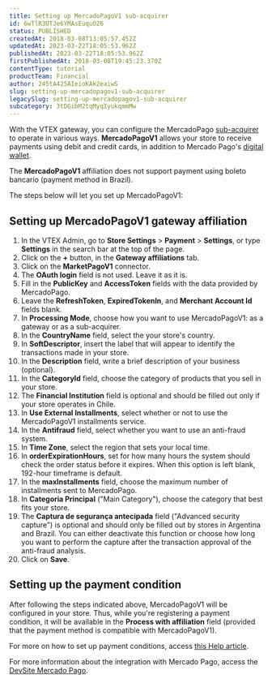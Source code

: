```yaml
---
title: Setting up MercadoPagoV1 sub-acquirer
id: 6wTlR3UTJe6YMAsEuquO26
status: PUBLISHED
createdAt: 2018-03-08T13:05:57.452Z
updatedAt: 2023-03-22T18:05:53.962Z
publishedAt: 2023-03-22T18:05:53.962Z
firstPublishedAt: 2018-03-08T19:45:23.370Z
contentType: tutorial
productTeam: Financial
author: 245tA425AIeioKAk2eaiwS
slug: setting-up-mercadopagov1-sub-acquirer
legacySlug: setting-up-mercadopagov1-sub-acquirer
subcategory: 3tDGibM2tqMyqIyukqmmMw
---
```


With the VTEX gateway, you can configure the MercadoPago [sub-acquirer](/en/tutorial/what-is-a-sub-acquirer) to operate in various ways. __MercadoPagoV1__ allows your store to receive payments using debit and credit cards, in addition to Mercado Pago's [digital wallet](/en/faq/what-is-an-e-wallet).

<div class="alert alert-warning">
  The <strong>MercadoPagoV1</strong> affiliation does not support payment using boleto bancario (payment method in Brazil).
</div>

The steps below will let you set up MercadoPagoV1:

## Setting up MercadoPagoV1 gateway affiliation

1. In the VTEX Admin, go to **Store Settings** > **Payment** > **Settings**, or type **Settings** in the search bar at the top of the page.
2. Click on the __+__ button, in the __Gateway affiliations__ tab.
3. Click on the __MarketPagoV1__ connector.
4. The __OAuth login__ field is not used. Leave it as it is.
5. Fill in the __PublicKey__ and __AccessToken__ fields with the data provided by MercadoPago.
6. Leave the __RefreshToken__, __ExpiredTokenIn__, and __Merchant Account Id__ fields blank.
7. In __Processing Mode__, choose how you want to use MercadoPagoV1: as a gateway or as a sub-acquirer.
8. In the __CountryName__ field, select the your store's country.
9. In __SoftDescriptor__, insert the label that will appear to identify the transactions made in your store.
10. In the __Description__ field, write a brief description of your business (optional).
11. In the __CategoryId__ field, choose the category of products that you sell in your store.
12. The __Financial Institution__ field is optional and should be filled out only if your store operates in Chile.
13. In __Use External Installments__, select whether or not to use the MercadoPagoV1 installments service.
14. In the __Antifraud__ field, select whether you want to use an anti-fraud system.
15. In __Time Zone__, select the region that sets your local time.
16. In __orderExpirationHours__, set for how many hours the system should check the order status before it expires. When this option is left blank, 192-hour timeframe is default.
17. In the __maxInstallments__ field, choose the maximum number of installments sent to MercadoPago.
18. In __Categoria Principal__ ("Main Category"), choose the category that best fits your store.
19. The __Captura de segurança antecipada__  field ("Advanced security capture") is optional and should only be filled out by stores in Argentina and Brazil. You can either deactivate this function or choose how long you want to perform the capture after the transaction approval of the anti-fraud analysis.
20. Click on __Save__.

## Setting up the payment condition
After following the steps indicated above, MercadoPagoV1 will be configured in your store. Thus, while you're registering a payment condition, it will be available in the __Process with affiliation__ field (provided that the payment method is compatible with MercadoPagoV1). 

For more on how to set up payment conditions, access [this Help article](/en/tutorial/how-to-configure-payment-conditions).

For more information about the integration with Mercado Pago, access the [DevSite Mercado Pago](https://www.mercadopago.com.br/developers/en/guides/plugins/unofficial/vtex/gateway-affiliations).
